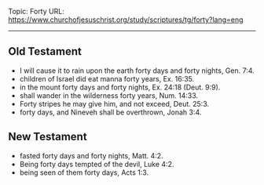 Topic: Forty
URL: https://www.churchofjesuschrist.org/study/scriptures/tg/forty?lang=eng

---

## Old Testament

- I will cause it to rain upon the earth forty days and forty nights, Gen. 7:4.
- children of Israel did eat manna forty years, Ex. 16:35.
- in the mount forty days and forty nights, Ex. 24:18 (Deut. 9:9).
- shall wander in the wilderness forty years, Num. 14:33.
- Forty stripes he may give him, and not exceed, Deut. 25:3.
- forty days, and Nineveh shall be overthrown, Jonah 3:4.

## New Testament

- fasted forty days and forty nights, Matt. 4:2.
- Being forty days tempted of the devil, Luke 4:2.
- being seen of them forty days, Acts 1:3.

